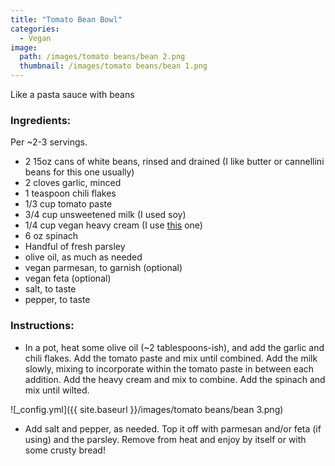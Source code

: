 ```yaml
---
title: "Tomato Bean Bowl"
categories:
  - Vegan
image:
  path: /images/tomato beans/bean 2.png
  thumbnail: /images/tomato beans/bean 1.png
---
```


Like a pasta sauce with beans

### Ingredients:

Per ~2-3 servings.

* 2 15oz cans of white beans, rinsed and drained (I like butter or cannellini beans for this one usually)
* 2 cloves garlic, minced
* 1 teaspoon chili flakes
* 1/3 cup tomato paste
* 3/4 cup unsweetened milk (I used soy)
* 1/4 cup vegan heavy cream (I use [this](https://silk.com/plant-based-products/creamer/dairy-free-heavy-whipping-cream-alternative/) one)
* 6 oz spinach
* Handful of fresh parsley
* olive oil, as much as needed
* vegan parmesan, to garnish (optional)
* vegan feta (optional)
* salt, to taste
* pepper, to taste

### Instructions:

* In a pot, heat some olive oil (~2 tablespoons-ish), and add the garlic and chili flakes. Add the tomato paste and mix until combined. Add the milk slowly, mixing to incorporate within the tomato paste in between each addition. Add the heavy cream and mix to combine. Add the spinach and mix until wilted.  

![_config.yml]({{ site.baseurl }}/images/tomato beans/bean 3.png)

* Add salt and pepper, as needed. Top it off with parmesan and/or feta (if using) and the parsley. Remove from heat and enjoy by itself or with some crusty bread!
  
